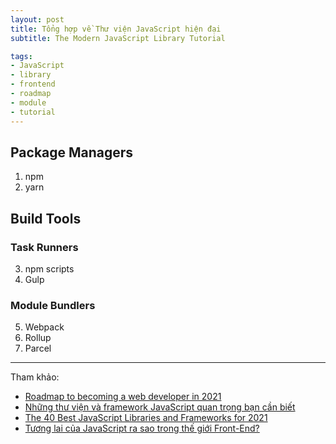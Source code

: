 ```yaml
---
layout: post
title: Tổng hợp về Thư viện JavaScript hiện đại
subtitle: The Modern JavaScript Library Tutorial

tags:
- JavaScript
- library
- frontend
- roadmap
- module
- tutorial
---
```


## Package Managers
1. npm
2. yarn

## Build Tools
### Task Runners
3. npm scripts
4. Gulp
### Module Bundlers
5. Webpack
6. Rollup
7. Parcel




-----
Tham khảo:
- [Roadmap to becoming a web developer in 2021](https://github.com/kamranahmedse/developer-roadmap)
- [Những thư viện và framework JavaScript quan trọng bạn cần biết](https://code.tutsplus.com/vi/articles/essential-javascript-libraries-and-frameworks-you-should-know-about--cms-29540)
- [The 40 Best JavaScript Libraries and Frameworks for 2021](https://kinsta.com/blog/javascript-libraries/)
- [Tương lai của JavaScript ra sao trong thế giới Front-End?](https://topdev.vn/blog/tuong-lai-cua-javascript-ra-sao-trong-the-gioi-front-end/)